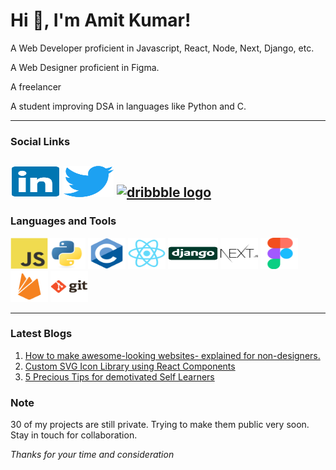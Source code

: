 # Hi 👋, I'm Amit Kumar!

A Web Developer proficient in Javascript, React, Node, Next, Django, etc.

A Web Designer proficient in Figma.

A freelancer

A student improving DSA in languages like Python and C.

---
### Social Links
<a href="https://www.linkedin.com/in/alsoamit/" ><img src="https://github.com/devicons/devicon/blob/master/icons/linkedin/linkedin-original.svg" alt="twitter logo" height="50" width="80" /></a>
<a href="https://twitter.com/me2711amit/" ><img src="https://github.com/devicons/devicon/blob/master/icons/twitter/twitter-original.svg" alt="twitter logo" height="50" width="80" /></a>
<a href="https://dribbble.com/alsoamit"><img src="https://cdn.dribbble.com/assets/dribbble-ball-icon-4e54c54abecf8efe027abe6f8bc7794553b8abef3bdb49cd15797067cf80ca53.svg" alt="dribbble logo" height="50" width="50"/></a>
---

### Languages and Tools

<img src="https://github.com/devicons/devicon/blob/master/icons/javascript/javascript-original.svg" alt="javascript logo" height="50" width="60" /><img src="https://github.com/devicons/devicon/blob/master/icons/python/python-original.svg" alt="python logo" height="50" width="60" />
<img src="https://github.com/devicons/devicon/blob/master/icons/c/c-original.svg" alt="c logo" height="50" width="60" />
<img src="https://github.com/devicons/devicon/blob/master/icons/react/react-original.svg" alt="react logo" height="50" width="60" />
<img src="https://github.com/devicons/devicon/blob/master/icons/django/django-original.svg" alt="django logo" height="50" width="80" />
<img src="https://github.com/devicons/devicon/blob/master/icons/nextjs/nextjs-original-wordmark.svg" alt="next js logo" height="50" width="60" />
<img src="https://github.com/devicons/devicon/blob/master/icons/figma/figma-original.svg" alt="figma logo" height="50" width="60" />
<img src="https://github.com/devicons/devicon/blob/master/icons/firebase/firebase-plain.svg" alt="firebase logo" height="50" width="60" />
<img src="https://github.com/devicons/devicon/blob/master/icons/git/git-original-wordmark.svg" alt="firebase logo" height="50" width="60" />


---
### Latest Blogs

1. <a href="https://blog.stackinverse.com/how-to-make-awesome-looking-websites-explained-for-everyone">How to make awesome-looking websites- explained for non-designers.</a>
2. <a href="https://blog.stackinverse.com/custom-svg-icon-library-using-react-components">Custom SVG Icon Library using React Components</a>
3. <a href="https://blog.stackinverse.com/5-precious-tips-for-demotivated-self-learners">5 Precious Tips for demotivated Self Learners</a>

### Note 
30 of my projects are still private. Trying to make them public very soon. Stay in touch for collaboration. 

*Thanks for your time and consideration*
